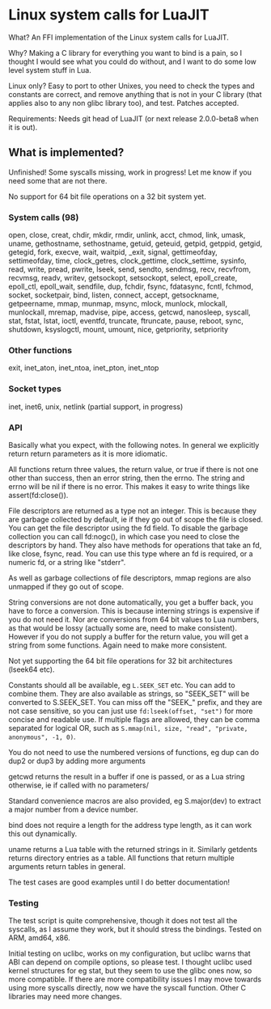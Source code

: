 # Linux system calls for LuaJIT

What? An FFI implementation of the Linux system calls for LuaJIT.

Why? Making a C library for everything you want to bind is a pain, so I thought I would see what you could do without, and I want to do some low level system stuff in Lua.

Linux only? Easy to port to other Unixes, you need to check the types and constants are correct, and remove anything that is not in your C library (that applies also to any non glibc library too), and test. Patches accepted.

Requirements: Needs git head of LuaJIT (or next release 2.0.0-beta8 when it is out).

## What is implemented?

Unfinished! Some syscalls missing, work in progress! Let me know if you need some that are not there.

No support for 64 bit file operations on a 32 bit system yet. 

### System calls (98)

open, close, creat, chdir, mkdir, rmdir, unlink, acct, chmod, link, umask, uname, gethostname, sethostname, getuid, geteuid, getpid, getppid, getgid, getegid, fork, execve, wait, waitpid, _exit, signal, gettimeofday, settimeofday, time, clock_getres, clock_gettime, clock_settime, sysinfo, read, write, pread, pwrite, lseek, send, sendto, sendmsg, recv, recvfrom, recvmsg, readv, writev, getsockopt, setsockopt, select, epoll_create, epoll_ctl, epoll_wait, sendfile, dup, fchdir, fsync, fdatasync, fcntl, fchmod, socket, socketpair, bind, listen, connect, accept, getsockname, getpeername, mmap, munmap, msync, mlock, munlock, mlockall, munlockall, mremap, madvise, pipe, access, getcwd, nanosleep, syscall, stat, fstat, lstat, ioctl, eventfd, truncate, ftruncate, pause, reboot, sync, shutdown, ksyslogctl, mount, umount,
nice, getpriority, setpriority

### Other functions

exit, inet_aton, inet_ntoa, inet_pton, inet_ntop

### Socket types

inet, inet6, unix, netlink (partial support, in progress)

### API

Basically what you expect, with the following notes. In general we explicitly return return parameters as it is more idiomatic.

All functions return three values, the return value, or true if there is not one other than success, then an error string, then the errno. The string and errno will be nil if there is no error. This makes it easy to write things like assert(fd:close()).

File descriptors are returned as a type not an integer. This is because they are garbage collected by default, ie if they go out of scope the file is closed. You can get the file descriptor using the fd field. To disable the garbage collection you can call fd:nogc(), in which case you need to close the descriptors by hand. They also have methods for operations that take an fd, like close, fsync, read. You can use this type where an fd is required, or a numeric fd, or a string like "stderr". 

As well as garbage collections of file descriptors, mmap regions are also unmapped if they go out of scope.

String conversions are not done automatically, you get a buffer back, you have to force a conversion. This is because interning strings is expensive if you do not need it. Nor are conversions from 64 bit values to Lua numbers, as that would be lossy (actually some are, need to make consistent). However if you do not supply a buffer for the return value, you will get a string from some functions. Again need to make more consistent.

Not yet supporting the 64 bit file operations for 32 bit architectures (lseek64 etc).

Constants should all be available, eg `L.SEEK_SET` etc. You can add to combine them. They are also available as strings, so "SEEK_SET" will be converted to S.SEEK_SET. You can miss off the "SEEK_" prefix, and they are not case sensitive, so you can just use `fd:lseek(offset, "set")` for more concise and readable use. If multiple flags are allowed, they can be comma separated for logical OR, such as `S.mmap(nil, size, "read", "private, anonymous", -1, 0)`.

You do not need to use the numbered versions of functions, eg dup can do dup2 or dup3 by adding more arguments

getcwd returns the result in a buffer if one is passed, or as a Lua string otherwise, ie if called with no parameters/

Standard convenience macros are also provided, eg S.major(dev) to extract a major number from a device number.

bind does not require a length for the address type length, as it can work this out dynamically.

uname returns a Lua table with the returned strings in it. Similarly getdents returns directory entries as a table. All functions that return multiple arguments return tables in general.

The test cases are good examples until I do better documentation!

### Testing

The test script is quite comprehensive, though it does not test all the syscalls, as I assume they work, but it should stress the bindings. Tested on ARM, amd64, x86.

Initial testing on uclibc, works on my configuration, but uclibc warns that ABI can depend on compile options, so please test. I thought uclibc used kernel structures for eg stat, but they seem to use the glibc ones now, so more compatible. If there are more compatibility issues I may move towards using more syscalls directly, now we have the syscall function. Other C libraries may need more changes.



